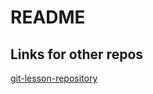 # README

## Links for other repos
[git-lesson-repository](https://github.com/STADD/git-lesson-repository)